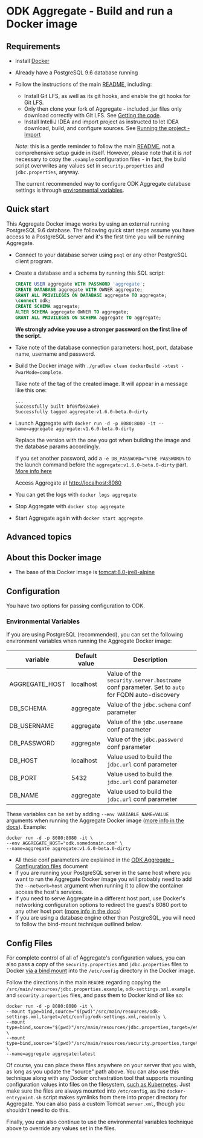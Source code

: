 # ODK Aggregate - Build and run a Docker image

## Requirements

- Install [Docker](https://www.docker.com)
- Already have a PostgreSQL 9.6 database running
- Follow the instructions of the main [README](https://github.com/opendatakit/aggregate), including:
  - Install Git LFS, as well as its git hooks, and enable the git hooks for Git LFS.
  - Only then clone your fork of Aggregate - included .jar files only download correctly with Git LFS. See [Getting the code](https://github.com/opendatakit/aggregate#getting-the-code).
  - Install IntelliJ IDEA and import project as instructed to let IDEA download, build, and configure sources. See [Running the project - Import](https://github.com/opendatakit/aggregate#import)

  *Note*: this is a gentle reminder to follow the main [README](https://github.com/opendatakit/aggregate), not a comprehensive setup guide in itself. However, please note that it is _not_ necessary to copy the `.example` configuration files - in fact, the build script overwrites any values set in `security.properties` and `jdbc.properties`, anyway. 
  
  The current recommended way to configure ODK Aggregate database settings is through [environmental variables](#configuration-parameters).

## Quick start

This Aggregate Docker image works by using an external running PostgreSQL 9.6 database. The following quick start steps assume you have access to a PostgreSQL server and it's the first time you will be running Aggregate. 

- Connect to your database server using `psql` or any other PostgreSQL client program. 

- Create a database and a schema by running this SQL script:

  ```sql
  CREATE USER aggregate WITH PASSWORD 'aggregate';
  CREATE DATABASE aggregate WITH OWNER aggregate;
  GRANT ALL PRIVILEGES ON DATABASE aggregate TO aggregate;
  \connect odk;
  CREATE SCHEMA aggregate;
  ALTER SCHEMA aggregate OWNER TO aggregate;  
  GRANT ALL PRIVILEGES ON SCHEMA aggregate TO aggregate;
  ```
  
  **We strongly advise you use a stronger password on the first line of the script.**
  
- Take note of the database connection parameters: host, port, database name, username and password.
  
- Build the Docker image with `./gradlew clean dockerBuild -xtest -PwarMode=complete`.

  Take note of the tag of the created image. It will appear in a message like this one:
  
  ```
  ...
  Successfully built bf09fb92a6e9
  Successfully tagged aggregate:v1.6.0-beta.0-dirty
  ```

- Launch Aggregate with `docker run -d -p 8080:8080 -it --name=aggregate aggregate:v1.6.0-beta.0-dirty`
 
  Replace the version with the one you got when building the image and the database params accordingly.
  
  If you set another password, add a `-e DB_PASSWORD="%THE PASSWORD%` to the launch command before the `aggregate:v1.6.0-beta.0-dirty` part. [More info here](#configuration-parameters)
  
  Access Aggregate at [http://localhost:8080](http://localhost:8080)

- You can get the logs with `docker logs aggregate`

- Stop Aggregate with `docker stop aggregate`

- Start Aggregate again with `docker start aggregate`

## Advanced topics

## About this Docker image

- The base of this Docker image is [tomcat:8.0-jre8-alpine](https://github.com/docker-library/repo-info/blob/master/repos/tomcat/remote/8.0-jre8-alpine.md)


## Configuration

You have two options for passing configuration to ODK. 

### Environmental Variables
If you are using PostgreSQL (recommended), you can set the following environment variables when running the Aggregate Docker image:

| variable | Default value | Description |
| --- | --- | --- |
| AGGREGATE_HOST | localhost | Value of the `security.server.hostname` conf parameter. Set to `auto` for FQDN auto-discovery |
| DB_SCHEMA | aggregate | Value of the `jdbc.schema` conf parameter |
| DB_USERNAME | aggregate | Value of the `jdbc.username` conf parameter |
| DB_PASSWORD | aggregate | Value of the `jdbc.password` conf parameter |
| DB_HOST | localhost | Value used to build the `jdbc.url` conf parameter |
| DB_PORT | 5432 | Value used to build the `jdbc.url` conf parameter |
| DB_NAME | aggregate | Value used to build the `jdbc.url` conf parameter |

  These variables can be set by adding `--env VARIABLE_NAME=VALUE` arguments when running the Aggregate Docker image ([more info in the docs](https://docs.docker.com/docker-cloud/getting-started/deploy-app/6_define_environment_variables/#python-quickstart)). Example:
  
  ```shell 
  docker run -d -p 8080:8080 -it \
  --env AGGREGATE_HOST="odk.somedomain.com" \ 
  --name=aggregate aggregate:v1.6.0-beta.0-dirty
  ```

- All these conf parameters are explained in the [ODK Aggregate - Configuration files](./aggregate-config.md) document
- If you are running your PostgreSQL server in the same host where you want to run the Aggregate Docker image you will probably need to add the `--network=host` argument when running it to allow the container access the host's services.
- If you need to serve Aggregate in a different host port, use Docker's networking configuration options to redirect the guest's 8080 port to any other host port ([more info in the docs](https://docs.docker.com/config/containers/container-networking/))
- If you are using a database engine other than PostgreSQL, you will need to follow the bind-mount technique outlined below.

## Config Files

For complete control of all of Aggregate's configuration values, you can also pass a copy of the `security.properties` and `jdbc.properties` files to Docker [via a bind mount](https://docs.docker.com/storage/bind-mounts/) into the `/etc/config` directory in the Docker image. 

Follow the directions in the main `README` regarding copying the `/src/main/resources/jdbc.properties.example`, `odk-settings.xml.example` and `security.properties` files, and pass them to Docker kind of like so:

```shell 
docker run -d -p 8080:8080 -it \
--mount type=bind,source="$(pwd)"/src/main/resources/odk-settings.xml,target=/etc/config/odk-settings.xml,readonly \
--mount type=bind,source="$(pwd)"/src/main/resources/jdbc.properties,target=/etc/config/jdbc.properties,readonly \
--mount type=bind,source="$(pwd)"/src/main/resources/security.properties,target=/etc/config/security.properties,readonly \
--name=aggregate aggregate:latest
```

Of course, you can place these files anywhere on your server that you wish, as long as you update the "source" path above. You can also use this technique along with any Docker orchestration tool that supports mounting configuration values into files on the filesystem, [such as Kubernetes](https://kubernetes.io/docs/tasks/configure-pod-container/configure-pod-configmap/#populate-a-volume-with-data-stored-in-a-configmap). Just make sure the files are always mounted into `/etc/config`, as the `docker-entrypoint.sh` script makes symlinks from there into proper directory for Aggregate. You can also pass a custom Tomcat `server.xml`, though you shouldn't need to do this. 

Finally, you can also continue to use the environmental variables technique above to override any values set in the files.
